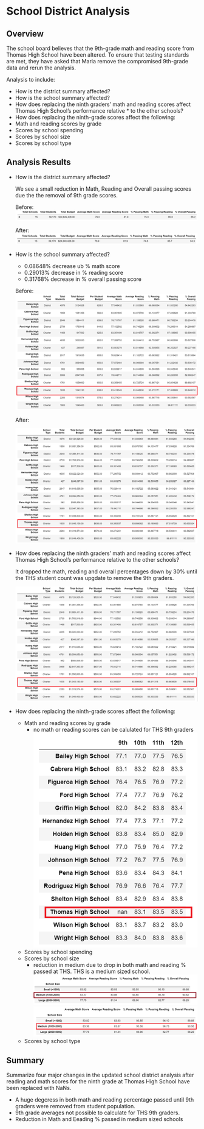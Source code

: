 # School District Analysis

## Overview
The school board believes that the 9th-grade math and reading score from Thomas High School have been altered. To ensure that testing standards are met, they have asked that Maria remove the compromised 9th-grade data and rerun the analysis.

Analysis to include:
* How is the district summary affected?
* How is the school summary affected?
* How does replacing the ninth graders’ math and reading scores affect Thomas High School’s performance relative * to the other schools?
* How does replacing the ninth-grade scores affect the following:
* Math and reading scores by grade
* Scores by school spending
* Scores by school size
* Scores by school type

## Analysis Results

* How is the district summary affected?  

    We see a small reduction in Math, Reading and Overall passing scores due the the removal of 9th grade scores.

    Before:
    ![District_Summary_Before](https://github.com/skanab/School_District_Analysis/blob/main/Resources/District_Summary_Before.PNG?raw=true)

    After:
    ![District_Summary_After](https://github.com/skanab/School_District_Analysis/blob/main/Resources/District_Summary_After.PNG?raw=true)


* How is the school summary affected?

    * 0.08648% decrease ub % math score
    * 0.29013% decrease in % reading score
    * 0.31768% decrease in % overall passing score 

    Before:
    ![Student_Summary_Before](https://github.com/skanab/School_District_Analysis/blob/main/Resources/student_data_before_removing_9th.PNG?raw=true)

    After:

    ![Student_Summary_After](https://github.com/skanab/School_District_Analysis/blob/main/Resources/student_data_after_count_adjust.PNG?raw=true)


* How does replacing the ninth graders’ math and reading scores affect Thomas High School’s performance relative to the other schools?

    It dropped the math, reading and overall percentages down by 30% until the THS student count was upgdate to remove the 9th graders.

    ![Student_Summary_After](https://github.com/skanab/School_District_Analysis/blob/main/Resources/student_data_before_count_adjust.PNG?raw=true)



* How does replacing the ninth-grade scores affect the following:
    * Math and reading scores by grade
        * no math or reading scores can be calulated for THS 9th graders
    ![Math by Grade](https://github.com/skanab/School_District_Analysis/blob/main/Resources/math_by_grade.PNG?raw=true)
    * Scores by school spending
    * Scores by school size
        * reduction in medium due to drop in both math and reading % passed at THS. THS is a medium sized school.
    ![scores by size before](https://github.com/skanab/School_District_Analysis/blob/main/Resources/before_scores_by_size.PNG?raw=true)
    ![scores by size after](https://github.com/skanab/School_District_Analysis/blob/main/Resources/after_scores_by_size.PNG?raw=true)
    * Scores by school type


## Summary
Summarize four major changes in the updated school district analysis after reading and math scores for the ninth grade at Thomas High School have been replaced with NaNs.

* A huge degcress in both math and reading percentage passed until 9th graders were removed from student population.
* 9th grade averages not possible to calculate for THS 9th graders.
* Reduction in Math and Eeading % passed in medium sized schools 

